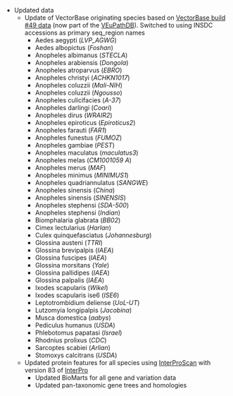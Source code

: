 - Updated data
    - Update of VectorBase originating species based on [VectorBase build #49 data](https://vectorbase.org/vectorbase/app) (now part of  the [VEuPathDB](https://veupathdb.org)). Switched to using INSDC accessions as primary seq\_region names
        - Aedes aegypti (*LVP_AGWG*)
        - Aedes albopictus (*Foshan*)
        - Anopheles albimanus (*STECLA*)
        - Anopheles arabiensis (*Dongola*)
        - Anopheles atroparvus (*EBRO*)
        - Anopheles christyi (*ACHKN1017*)
        - Anopheles coluzzii (*Mali-NIH*)
        - Anopheles coluzzii (*Ngousso*)
        - Anopheles culicifacies (*A-37*)
        - Anopheles darlingi (*Coari*)
        - Anopheles dirus (*WRAIR2*)
        - Anopheles epiroticus (*Epiroticus2*)
        - Anopheles farauti (*FAR1*)
        - Anopheles funestus (*FUMOZ*)
        - Anopheles gambiae (*PEST*)
        - Anopheles maculatus (*maculatus3*)
        - Anopheles melas (*CM1001059 A*)
        - Anopheles merus (*MAF*)
        - Anopheles minimus (*MINIMUS1*)
        - Anopheles quadriannulatus (*SANGWE*)
        - Anopheles sinensis (*China*)
        - Anopheles sinensis (*SINENSIS*)
        - Anopheles stephensi (*SDA-500*)
        - Anopheles stephensi (*Indian*)
        - Biomphalaria glabrata (*BB02*)
        - Cimex lectularius (*Harlan*)
        - Culex quinquefasciatus (*Johannesburg*)
        - Glossina austeni (*TTRI*)
        - Glossina brevipalpis (*IAEA*)
        - Glossina fuscipes (*IAEA*)
        - Glossina morsitans (*Yale*)
        - Glossina pallidipes (*IAEA*)
        - Glossina palpalis (*IAEA*)
        - Ixodes scapularis (*Wikel*)
        - Ixodes scapularis ise6 (*ISE6*)
        - Leptotrombidium deliense (*UoL-UT*)
        - Lutzomyia longipalpis (*Jacobina*)
        - Musca domestica (*aabys*)
        - Pediculus humanus (*USDA*)
        - Phlebotomus papatasi (*Israel*)
        - Rhodnius prolixus (*CDC*)
        - Sarcoptes scabiei (*Arlian*)
        - Stomoxys calcitrans (*USDA*)
    - Updated protein features for all species using [InterProScan](http://www.ebi.ac.uk/interpro/search/sequence-search) with version 83 of [InterPro](https://www.ebi.ac.uk/interpro/)
		- Updated BioMarts for all gene and variation data
		- Updated pan-taxonomic gene trees and homologies

